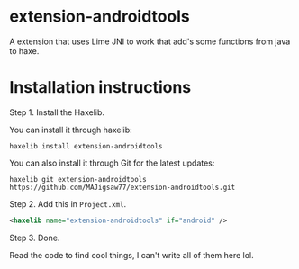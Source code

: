 extension-androidtools
=======

A extension that uses Lime JNI to work that add's some functions from java to haxe.

Installation instructions
=======

Step 1. Install the Haxelib.

You can install it through haxelib:

```
haxelib install extension-androidtools
```

You can also install it through Git for the latest updates:

```
haxelib git extension-androidtools https://github.com/MAJigsaw77/extension-androidtools.git
```

Step 2. Add this in `Project.xml`.

```xml
<haxelib name="extension-androidtools" if="android" />
```

Step 3. Done.

Read the code to find cool things, I can't write all of them here lol.
